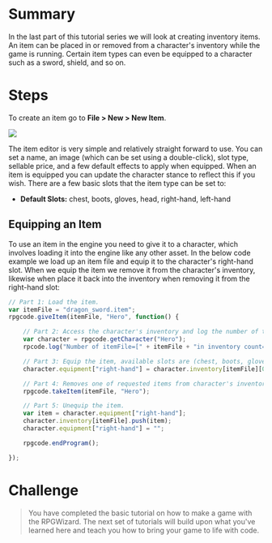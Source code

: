 # Summary
In the last part of this tutorial series we will look at creating inventory items. An item can be placed in or removed from a character's inventory while the game is running. Certain item types can even be equipped to a character such as a sword, shield, and so on.

# Steps
To create an item go to **File > New > New Item**.

![](images/my_first_game/11_new_item/images/1.png)

The item editor is very simple and relatively straight forward to use. You can set a name, an image (which can be set using a double-click), slot type, sellable price, and a few default effects to apply when equipped. When an item is equipped you can update the character stance to reflect this if you wish. There are a few basic slots that the item type can be set to:

* **Default Slots:** chest, boots, gloves, head, right-hand, left-hand

## Equipping an Item
To use an item in the engine you need to give it to a character, which involves loading it into the engine like any other asset. In the below code example we load up an item file and equip it to the character's right-hand slot. When we equip the item we remove it from the character's inventory, likewise when place it back into the inventory when removing it from the right-hand slot:

```javascript
// Part 1: Load the item.
var itemFile = "dragon_sword.item";
rpgcode.giveItem(itemFile, "Hero", function() {

	// Part 2: Access the character's inventory and log the number of them.
	var character = rpgcode.getCharacter("Hero");
	rpcode.log("Number of itemFile=[" + itemFile + "in inventory count=[" + character.inventory[itemFile].length + "]");

	// Part 3: Equip the item, available slots are (chest, boots, gloves, head, right-hand, left-hand).
	character.equipment["right-hand"] = character.inventory[itemFile][0];

	// Part 4: Removes one of requested items from character's inventory.
	rpgcode.takeItem(itemFile, "Hero");

	// Part 5: Unequip the item.
	var item = character.equipment["right-hand"];
	character.inventory[itemFile].push(item);
	character.equipment["right-hand"] = "";

	rpgcode.endProgram();

});
```

# Challenge
> You have completed the basic tutorial on how to make a game with the RPGWizard. The next set of tutorials will build upon what you've learned here and teach you how to bring your game to life with code.
